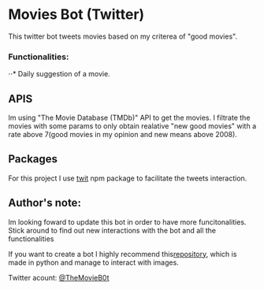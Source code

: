 # Movies Bot (Twitter)
This twitter bot tweets movies based on my criterea of "good movies".

### Functionalities:
⋅⋅* Daily suggestion of a movie.

## APIS
Im using "The Movie Database (TMDb)" API to get the movies. I filtrate the movies with some params to only obtain realative "new good movies" with a rate above 7(good movies in my opinion and new means above 2008).

## Packages
For this project I use [twit](https://github.com/ttezel/twit) npm package to facilitate the tweets interaction.

## Author's note:
Im looking foward to update this bot in order to have more funcitonalities. Stick around to find out new interactions with the bot and all the functionalities

If you want to create a bot I highly recommend this[repository](https://github.com/diegotf30/meme-bot), which is made in python and manage to interact with images.

Twitter acount: [@TheMovieB0t](https://twitter.com/TheMovieB0t)
